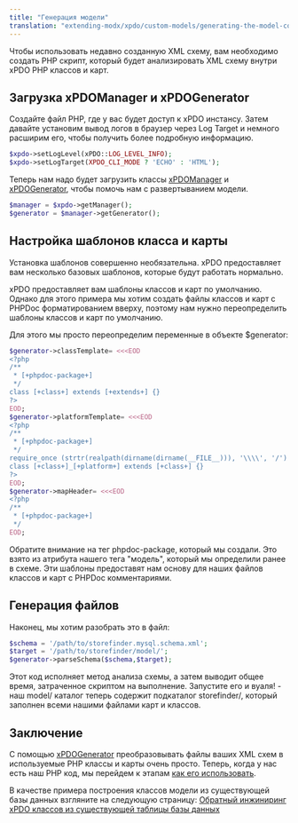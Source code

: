 ```yaml
---
title: "Генерация модели"
translation: "extending-modx/xpdo/custom-models/generating-the-model-code"
---
```


Чтобы использовать недавно созданную XML схему, вам необходимо создать PHP скрипт, который будет анализировать XML схему внутри xPDO PHP классов и карт.

## Загрузка xPDOManager и xPDOGenerator

Создайте файл PHP, где у вас будет доступ к xPDO инстансу. Затем давайте установим вывод логов в браузер через Log Target и немного расширим его, чтобы получить более подробную информацию.

``` php
$xpdo->setLogLevel(xPDO::LOG_LEVEL_INFO);
$xpdo->setLogTarget(XPDO_CLI_MODE ? 'ECHO' : 'HTML');
```

Теперь нам надо будет загрузить классы [xPDOManager](extending-modx/xpdo/class-reference/xpdomanager "xPDOManager") и [xPDOGenerator](extending-modx/xpdo/class-reference/xpdogenerator "xPDOGenerator"), чтобы помочь нам с развертыванием модели.

``` php
$manager = $xpdo->getManager();
$generator = $manager->getGenerator();
```

## Настройка шаблонов класса и карты

Установка шаблонов совершенно необязательна. xPDO предоставляет вам несколько базовых шаблонов, которые будут работать нормально.

xPDO предоставляет вам шаблоны классов и карт по умолчанию. Однако для этого примера мы хотим создать файлы классов и карт с PHPDoc форматированием вверху, поэтому нам нужно переопределить шаблоны классов и карт по умолчанию.

Для этого мы просто переопределим переменные в объекте $generator:

``` php
$generator->classTemplate= <<<EOD
<?php
/**
 * [+phpdoc-package+]
 */
class [+class+] extends [+extends+] {}
?>
EOD;
$generator->platformTemplate= <<<EOD
<?php
/**
 * [+phpdoc-package+]
 */
require_once (strtr(realpath(dirname(dirname(__FILE__))), '\\\\', '/') . '/[+class-lowercase+].class.php');
class [+class+]_[+platform+] extends [+class+] {}
?>
EOD;
$generator->mapHeader= <<<EOD
<?php
/**
 * [+phpdoc-package+]
 */
EOD;
```

Обратите внимание на тег phpdoc-package, который мы создали. Это взято из атрибута нашего тега "модель", который мы определили ранее в схеме. Эти шаблоны предоставят нам основу для наших файлов классов и карт с PHPDoc комментариями.

## Генерация файлов

Наконец, мы хотим разобрать это в файл:

``` php
$schema = '/path/to/storefinder.mysql.schema.xml';
$target = '/path/to/storefinder/model/';
$generator->parseSchema($schema,$target);
```

Этот код исполняет метод анализа схемы, а затем выводит общее время, затраченное скриптом на выполнение. Запустите его и вуаля! - наш model/ каталог теперь содержит подкаталог storefinder/, который заполнен всеми нашими файлами карт и классов.

## Заключение

С помощью [xPDOGenerator](extending-modx/xpdo/class-reference/xpdogenerator "xPDOGenerator") преобразовывать файлы ваших XML схем в используемые PHP классы и карты очень просто. Теперь, когда у нас есть наш PHP код, мы перейдем к этапам [как его использовать](extending-modx/xpdo/creating-objects "Использование xPDO модели").

В качестве примера построения классов модели из существующей базы данных взгляните на следующую страницу: [Обратный инжиниринг xPDO классов из существующей таблицы базы данных](extending-modx/xpdo/custom-models/generating-the-model/reverse-engineer "Обратный инжиниринг xPDO классов из существующей таблицы базы данных")
